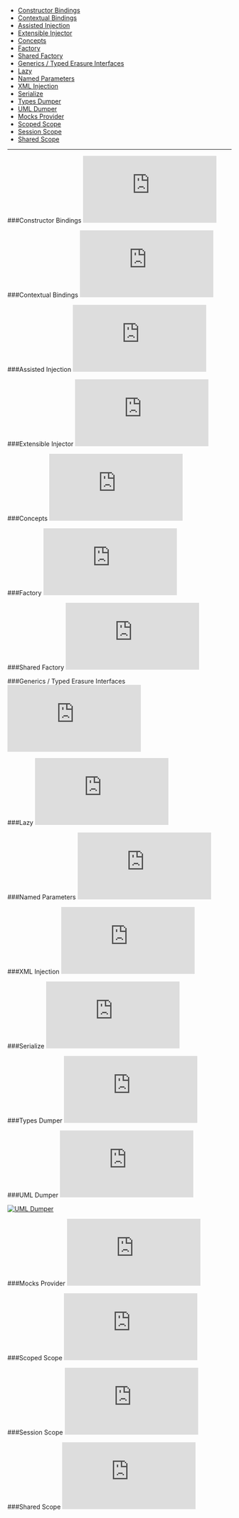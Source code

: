 * [Constructor Bindings](#constructor-bindings)
* [Contextual Bindings](#contextual-bindings)
* [Assisted Injection](#assisted-injection)
* [Extensible Injector](#extensible-injector)
* [Concepts](#concepts)
* [Factory](#factory)
* [Shared Factory](#shared-factory)
* [Generics / Typed Erasure Interfaces](#generics-typed-erasure-interfaces)
* [Lazy](#lazy)
* [Named Parameters](#named-parameters)
* [XML Injection](#xml-injection)
* [Serialize](#serialize)
* [Types Dumper](#types-dumper)
* [UML Dumper](#uml-dumper)
* [Mocks Provider](#mocks-provider)
* [Scoped Scope](#scoped-scope)
* [Session Scope](#session-scope)
* [Shared Scope](#shared-scope)

---

###Constructor Bindings
![CPP](https://raw.githubusercontent.com/boost-experimental/di/cpp14/extension/test/bindings/constructor_bindings.cpp)

###Contextual Bindings
![CPP](https://raw.githubusercontent.com/boost-experimental/di/cpp14/extension/test/bindings/contextual_bindings.cpp)

###Assisted Injection
![CPP](https://raw.githubusercontent.com/boost-experimental/di/cpp14/extension/test/injections/assisted_injection.cpp)

###Extensible Injector
![CPP](https://raw.githubusercontent.com/boost-experimental/di/cpp14/extension/test/injections/extensible_injector.cpp)

###Concepts
![CPP](https://raw.githubusercontent.com/boost-experimental/di/cpp14/extension/test/injections/concepts.cpp)

###Factory
![CPP](https://raw.githubusercontent.com/boost-experimental/di/cpp14/extension/test/injections/factory.cpp)

###Shared Factory
![CPP](https://raw.githubusercontent.com/boost-experimental/di/cpp14/extension/test/injections/shared_factory.cpp)

###Generics / Typed Erasure Interfaces
![CPP](https://raw.githubusercontent.com/boost-experimental/di/cpp14/extension/test/injections/generics.cpp)

###Lazy
![CPP](https://raw.githubusercontent.com/boost-experimental/di/cpp14/extension/test/injections/lazy.cpp)

###Named Parameters
![CPP](https://raw.githubusercontent.com/boost-experimental/di/cpp14/extension/test/injections/named_parameters.cpp)

###XML Injection
![CPP](https://raw.githubusercontent.com/boost-experimental/di/cpp14/extension/test/injections/xml_injection.cpp)

###Serialize
![CPP](https://raw.githubusercontent.com/boost-experimental/di/cpp14/extension/test/policies/serialize.cpp)

###Types Dumper
![CPP](https://raw.githubusercontent.com/boost-experimental/di/cpp14/extension/test/policies/types_dumper.cpp)

###UML Dumper
![CPP](https://raw.githubusercontent.com/boost-experimental/di/cpp14/extension/test/policies/uml_dumper.cpp)

[![UML Dumper](images/uml_dumper.png)](images/uml_dumper.png)

###Mocks Provider
![CPP](https://raw.githubusercontent.com/boost-experimental/di/cpp14/extension/test/providers/mocks_provider.cpp)

###Scoped Scope
![CPP](https://raw.githubusercontent.com/boost-experimental/di/cpp14/extension/test/scopes/scoped.cpp)

###Session Scope
![CPP](https://raw.githubusercontent.com/boost-experimental/di/cpp14/extension/test/scopes/session.cpp)

###Shared Scope
![CPP](https://raw.githubusercontent.com/boost-experimental/di/cpp14/extension/test/scopes/shared.cpp)
